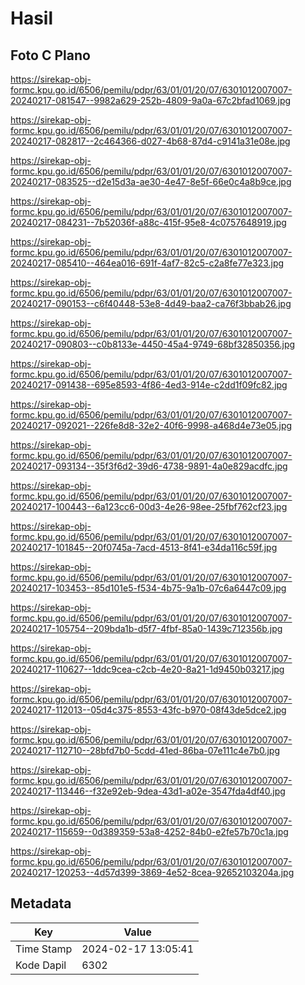 # Hasil

## Foto C Plano

https://sirekap-obj-formc.kpu.go.id/6506/pemilu/pdpr/63/01/01/20/07/6301012007007-20240217-081547--9982a629-252b-4809-9a0a-67c2bfad1069.jpg

https://sirekap-obj-formc.kpu.go.id/6506/pemilu/pdpr/63/01/01/20/07/6301012007007-20240217-082817--2c464366-d027-4b68-87d4-c9141a31e08e.jpg

https://sirekap-obj-formc.kpu.go.id/6506/pemilu/pdpr/63/01/01/20/07/6301012007007-20240217-083525--d2e15d3a-ae30-4e47-8e5f-66e0c4a8b9ce.jpg

https://sirekap-obj-formc.kpu.go.id/6506/pemilu/pdpr/63/01/01/20/07/6301012007007-20240217-084231--7b52036f-a88c-415f-95e8-4c0757648919.jpg

https://sirekap-obj-formc.kpu.go.id/6506/pemilu/pdpr/63/01/01/20/07/6301012007007-20240217-085410--464ea016-691f-4af7-82c5-c2a8fe77e323.jpg

https://sirekap-obj-formc.kpu.go.id/6506/pemilu/pdpr/63/01/01/20/07/6301012007007-20240217-090153--c6f40448-53e8-4d49-baa2-ca76f3bbab26.jpg

https://sirekap-obj-formc.kpu.go.id/6506/pemilu/pdpr/63/01/01/20/07/6301012007007-20240217-090803--c0b8133e-4450-45a4-9749-68bf32850356.jpg

https://sirekap-obj-formc.kpu.go.id/6506/pemilu/pdpr/63/01/01/20/07/6301012007007-20240217-091438--695e8593-4f86-4ed3-914e-c2dd1f09fc82.jpg

https://sirekap-obj-formc.kpu.go.id/6506/pemilu/pdpr/63/01/01/20/07/6301012007007-20240217-092021--226fe8d8-32e2-40f6-9998-a468d4e73e05.jpg

https://sirekap-obj-formc.kpu.go.id/6506/pemilu/pdpr/63/01/01/20/07/6301012007007-20240217-093134--35f3f6d2-39d6-4738-9891-4a0e829acdfc.jpg

https://sirekap-obj-formc.kpu.go.id/6506/pemilu/pdpr/63/01/01/20/07/6301012007007-20240217-100443--6a123cc6-00d3-4e26-98ee-25fbf762cf23.jpg

https://sirekap-obj-formc.kpu.go.id/6506/pemilu/pdpr/63/01/01/20/07/6301012007007-20240217-101845--20f0745a-7acd-4513-8f41-e34da116c59f.jpg

https://sirekap-obj-formc.kpu.go.id/6506/pemilu/pdpr/63/01/01/20/07/6301012007007-20240217-103453--85d101e5-f534-4b75-9a1b-07c6a6447c09.jpg

https://sirekap-obj-formc.kpu.go.id/6506/pemilu/pdpr/63/01/01/20/07/6301012007007-20240217-105754--209bda1b-d5f7-4fbf-85a0-1439c712356b.jpg

https://sirekap-obj-formc.kpu.go.id/6506/pemilu/pdpr/63/01/01/20/07/6301012007007-20240217-110627--1ddc9cea-c2cb-4e20-8a21-1d9450b03217.jpg

https://sirekap-obj-formc.kpu.go.id/6506/pemilu/pdpr/63/01/01/20/07/6301012007007-20240217-112013--05d4c375-8553-43fc-b970-08f43de5dce2.jpg

https://sirekap-obj-formc.kpu.go.id/6506/pemilu/pdpr/63/01/01/20/07/6301012007007-20240217-112710--28bfd7b0-5cdd-41ed-86ba-07e111c4e7b0.jpg

https://sirekap-obj-formc.kpu.go.id/6506/pemilu/pdpr/63/01/01/20/07/6301012007007-20240217-113446--f32e92eb-9dea-43d1-a02e-3547fda4df40.jpg

https://sirekap-obj-formc.kpu.go.id/6506/pemilu/pdpr/63/01/01/20/07/6301012007007-20240217-115659--0d389359-53a8-4252-84b0-e2fe57b70c1a.jpg

https://sirekap-obj-formc.kpu.go.id/6506/pemilu/pdpr/63/01/01/20/07/6301012007007-20240217-120253--4d57d399-3869-4e52-8cea-92652103204a.jpg


## Metadata

| Key        | Value               |
| ---------- | ------------------- |
| Time Stamp | 2024-02-17 13:05:41 |
| Kode Dapil | 6302                |



